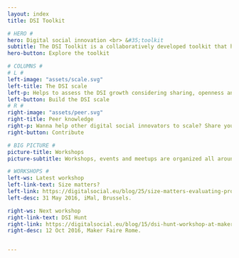 ```yaml
---
layout: index
title: DSI Toolkit

# HERO #
hero: Digital social innovation <br> &#35;toolkit
subtitle: The DSI Toolkit is a collaboratively developed toolkit that helps projects to scale in a sustainable way, generating a better impact.
hero-button: Explore the toolkit

# COLUMNS #
# L #
left-image: "assets/scale.svg"
left-title: The DSI scale
left-p: Helps to assess the DSI growth considering sharing, openness and societal good.
left-button: Build the DSI scale
# R #
right-image: "assets/peer.svg"
right-title: Peer knowledge
right-p: Wanna help other digital social innovators to scale? Share your knowledge!
right-button: Contribute

# BIG PICTURE #
picture-title: Workshops
picture-subtitle: Workshops, events and meetups are organized all around Europe to built a DSI community-generated knowledge and promote social sustainable growth.

# WORKSHOPS #
left-ws: Latest workshop
left-link-text: Size matters?
left-link: https://digitalsocial.eu/blog/25/size-matters-evaluating-prosperity-and-growth
left-desc: 31 May 2016, iMal, Brussels.

right-ws: Next workshop
right-link-text: DSI Hunt
right-link: https://digitalsocial.eu/blog/15/dsi-hunt-workshop-at-maker-faire-rome-friday-14-october-2016
right-desc: 12 Oct 2016, Maker Faire Rome.


---
```

